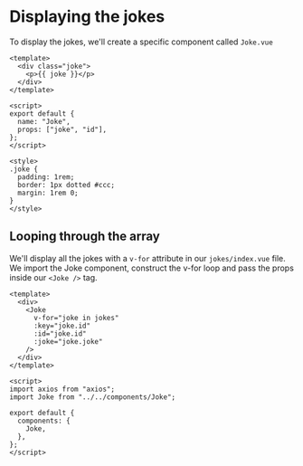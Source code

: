 # Displaying the jokes

To display the jokes, we'll create a specific component called `Joke.vue`

```vue
<template>
  <div class="joke">
    <p>{{ joke }}</p>
  </div>
</template>

<script>
export default {
  name: "Joke",
  props: ["joke", "id"],
};
</script>

<style>
.joke {
  padding: 1rem;
  border: 1px dotted #ccc;
  margin: 1rem 0;
}
</style>
```

## Looping through the array

We'll display all the jokes with a `v-for` attribute in our `jokes/index.vue` file.
We import the Joke component, construct the v-for loop and pass the props inside our `<Joke />` tag.

```vue
<template>
  <div>
    <Joke
      v-for="joke in jokes"
      :key="joke.id"
      :id="joke.id"
      :joke="joke.joke"
    />
  </div>
</template>

<script>
import axios from "axios";
import Joke from "../../components/Joke";

export default {
  components: {
    Joke,
  },
};
</script>
```
